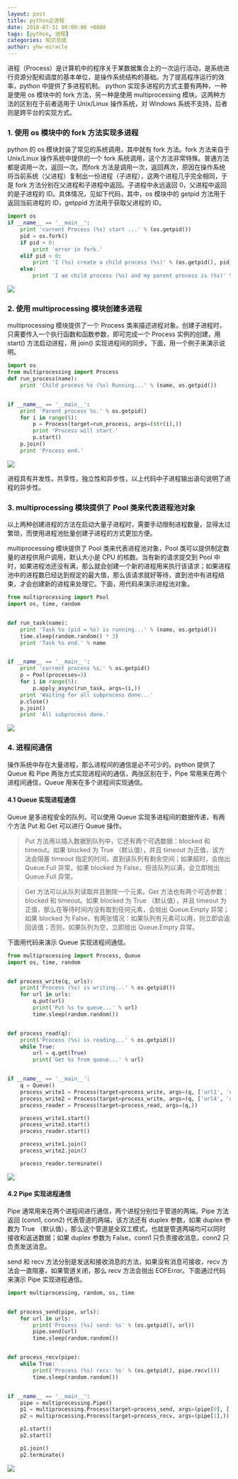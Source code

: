 ```yaml
---
layout: post
title: python之进程
date: 2018-07-31 00:00:00 +0800
tags: [python, 进程]
categories: 知识总结
author: yhw-miracle
---
```

进程（Process）是计算机中的程序关于某数据集合上的一次运行活动，是系统进行资源分配和调度的基本单位，是操作系统结构的基础。为了提高程序运行的效率，python 中提供了多进程机制。 python 实现多进程的方式主要有两种，一种是使用 os 模块中的 fork 方法，另一种是使用 multiprocessing 模块。这两种方法的区别在于前者适用于 Unix/Linux 操作系统，对 Windows 系统不支持，后者则是跨平台的实现方式。

### 1. 使用 os 模块中的 fork 方法实现多进程
python 的 os 模块封装了常见的系统调用，其中就有 fork 方法。fork 方法来自于 Unix/Linux 操作系统中提供的一个 fork 系统调用，这个方法非常特殊。普通方法都是调用一次，返回一次。而fork 方法是调用一次，返回两次，原因在操作系统将当前系统（父进程）复制出一份进程（子进程），这两个进程几乎完全相同，于是 fork 方法分别在父进程和子进程中返回。子进程中永远返回 0，父进程中返回的是子进程的 ID。具体情况，见如下代码，其中，os 模块中的 getpid 方法用于返回当前进程的 ID，getppid 方法用于获取父进程的 ID。

```python
import os
if __name__ == '__main__':
    print 'current Process (%s) start ...' % (os.getpid())
    pid = os.fork()
    if pid < 0:
        print 'error in fork.'
    elif pid > 0:
        print 'I (%s) create a child process (%s)' % (os.getpid(), pid)
    else:
        print 'I am child process (%s) and my parent process is (%s)' % (os.getpid(), os.getppid())
```

![](/images/2018/Screenshot%20from%202018-07-31%2012-32-10.png)

### 2. 使用 multiprocessing 模块创建多进程
multiprocessing 模块提供了一个 Process 类来描述进程对象。创建子进程时，只需要传入一个执行函数和函数参数，即可完成一个 Process 实例的创建，用 start() 方法启动进程，用 join() 实现进程间的同步。下面，用一个例子来演示说明。

```python
import os
from multiprocessing import Process
def run_process(name):
    print 'Child process %s (%s) Running...' % (name, os.getpid())


if __name__ == '__main__':
    print 'Parent process %s.' % os.getpid()
    for i in range(5):
        p = Process(target=run_process, args=(str(i),))
        print 'Process will start.'
        p.start()
    p.join()
    print 'Process end.'
```

![](/images/2018/Screenshot%20from%202018-07-31%2012-38-25.png)

进程具有并发性，共享性，独立性和异步性，以上代码中子进程输出语句说明了进程的异步性。

### 3. multiprocessing 模块提供了 Pool 类来代表进程池对象
以上两种创建进程的方法在启动大量子进程时，需要手动限制进程数量，显得太过繁琐，而使用进程池批量创建子进程的方式更加方便。

multiprocessing 模块提供了 Pool 类来代表进程池对象，Pool 类可以提供制定数量的进程供用户调用，默认大小是 CPU 的核数。当有新的请求提交到 Pool 中时，如果进程池还没有满，那么就会创建一个新的进程用来执行该请求；如果进程池中的进程数已经达到规定的最大值，那么该请求就好等待，直到池中有进程结束，才会创建新的进程来处理它。下面，用代码来演示进程池对象。

```python
from multiprocessing import Pool
import os, time, random


def run_task(name):
    print 'Task %s (pid = %s) is running...' % (name, os.getpid())
    time.sleep(random.random() * 3)
    print 'Task %s end.' % name


if __name__ == '__main__':
    print 'current process %s.' % os.getpid()
    p = Pool(processes=3)
    for i in range(5):
        p.apply_async(run_task, args=(i,))
    print 'Waiting for all subprocess done...'
    p.close()
    p.join()
    print 'All subprocess done.'
```

![](/images/2018/Screenshot%20from%202018-07-31%2012-56-10.png)

### 4. 进程间通信
操作系统中存在大量进程，那么进程间的通信是必不可少的。python 提供了 Queue 和 Pipe 两张方式实现进程间的通信，两张区别在于，Pipe 常用来在两个进程间通信，Queue 用来在多个进程间实现通信。

#### 4.1 Queue 实现进程通信
Queue 是多进程安全的队列，可以使用 Queue 实现多进程间的数据传递，有两个方法 Put 和 Get 可以进行 Queue 操作。

> Put 方法用以插入数据到队列中，它还有两个可选数据：blocked 和 timeout。如果 blocked 为 True （默认值），并且 timeout 为正值，该方法会阻塞 timeout 指定的时间，直到该队列有剩余空间；如果超时，会抛出 Queue.Full 异常。如果 blocked 为 False，但该队列以满，会立即抛出 Queue.Full 异常。

> Get 方法可以从队列读取并且删除一个元素。Get 方法也有两个可选参数：blocked 和 timeout。如果 blocked 为 True （默认值），并且 timeout 为正值，那么在等待时间内没有取到任何元素，会抛出 Queue.Empty 异常；如果 blocked 为 False，有两张情况：如果队列有元素可以用，则立即会返回该值；否则，如果队列为空，立即抛出 Queue.Empty 异常。

下面用代码来演示 Queue 实现进程间通信。

```python
from multiprocessing import Process, Queue
import os, time, random


def process_write(q, urls):
    print('Process (%s) is writing...' % os.getpid())
    for url in urls:
        q.put(url)
        print('Put %s to queue...' % url)
        time.sleep(random.random())


def process_read(q):
    print('Process (%s) is reading...' % os.getpid())
    while True:
        url = q.get(True)
        print('Get %s from queue...' % url)


if __name__ == '__main__':
    q = Queue()
    process_write1 = Process(target=process_write, args=(q, ['url1', 'url2', 'url3']))
    process_write2 = Process(target=process_write, args=(q, ['url4', 'url5', 'url6']))
    process_reader = Process(target=process_read, args=(q,))

    process_write1.start()
    process_write2.start()
    process_reader.start()

    process_write1.join()
    process_write2.join()

    process_reader.terminate()
```

![](/images/2018/Screenshot%20from%202018-07-31%2013-20-31.png)

#### 4.2 Pipe 实现进程通信
Pipe 通常用来在两个进程间进行通信，两个进程分别位于管道的两端。Pipe 方法返回 (conn1, conn2) 代表管道的两端，该方法还有 duplex 参数，如果 duplex 参数为 True （默认值），那么这个管道是全双工模式，也就是管道两端均可以同时接收和返送数据；如果 duplex 参数为 False，conn1 只负责接收消息，conn2 只负责发送消息。

send 和 recv 方法分别是发送和接收消息的方法，如果没有消息可接收，recv 方法会一直阻塞，如果管道关闭，那么 recv 方法会抛出 EOFError。下面通过代码来演示 Pipe 实现进程通信。

```python
import multiprocessing, random, os, time


def process_send(pipe, urls):
    for url in urls:
        print('Process (%s) send: %s' % (os.getpid(), url))
        pipe.send(url)
        time.sleep(random.random())


def process_recv(pipe):
    while True:
        print('Process (%s) recv: %s' % (os.getpid(), pipe.recv()))
        time.sleep(random.random())


if __name__ == '__main__':
    pipe = multiprocessing.Pipe()
    p1 = multiprocessing.Process(target=process_send, args=(pipe[0], ['url' + str(i) for i in range(10)]))
    p2 = multiprocessing.Process(target=process_recv, args=(pipe[1],))

    p1.start()
    p2.start()

    p1.join()
    p2.terminate()
```

![](/images/2018/Screenshot%20from%202018-07-31%2013-34-23.png)
